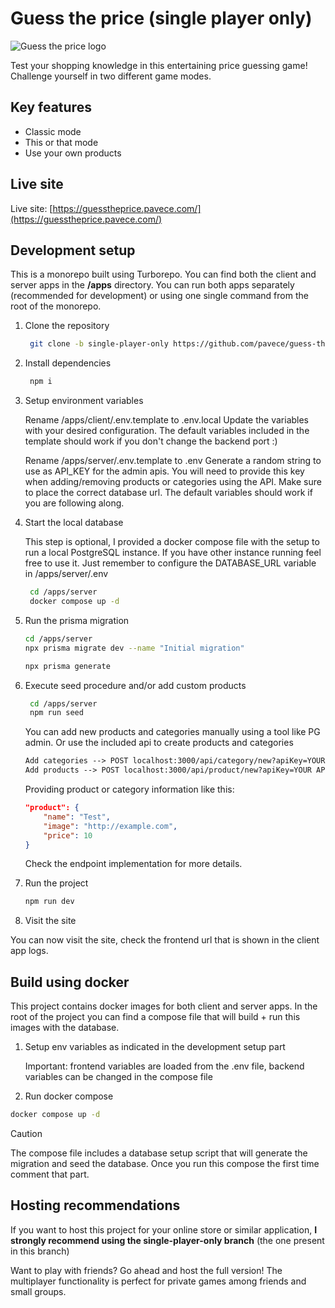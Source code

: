 # Guess the price (single player only)

![Guess the price logo](https://res.cloudinary.com/dnh0go0q2/image/upload/v1736198420/OG_banner_small_qatyz2.png)

Test your shopping knowledge in this entertaining price guessing game! Challenge yourself in two different game modes.

## Key features

- Classic mode
- This or that mode
- Use your own products

## Live site

Live site: [https://guesstheprice.pavece.com/](https://guesstheprice.pavece.com/)

## Development setup

This is a monorepo built using Turborepo. You can find both the client and server apps in the **/apps** directory.
You can run both apps separately (recommended for development) or using one single command from the root of the monorepo.

1. Clone the repository

   ```bash
    git clone -b single-player-only https://github.com/pavece/guess-the-price.git
   ```

2. Install dependencies

   ```bash
    npm i
   ```

3. Setup environment variables

   Rename /apps/client/.env.template to .env.local
   Update the variables with your desired configuration. The default variables included in the template should work if you don't change the backend port :)

   Rename /apps/server/.env.template to .env
   Generate a random string to use as API_KEY for the admin apis. You will need to provide this key when adding/removing products or categories using the API.
   Make sure to place the correct database url. The default variables should work if you are following along.

4. Start the local database

   This step is optional, I provided a docker compose file with the setup to run a local PostgreSQL instance. If you have other instance running feel free to use it. Just remember to configure the DATABASE_URL variable in /apps/server/.env

   ```bash
    cd /apps/server
    docker compose up -d
   ```

5. Run the prisma migration

   ```bash
   cd /apps/server
   npx prisma migrate dev --name "Initial migration"
   ```

   ```bash
   npx prisma generate
   ```

6. Execute seed procedure and/or add custom products

   ```bash
    cd /apps/server
    npm run seed
   ```

   You can add new products and categories manually using a tool like PG admin.
   Or use the included api to create products and categories

   ```txt
   Add categories --> POST localhost:3000/api/category/new?apiKey=YOUR API KEY
   Add products --> POST localhost:3000/api/product/new?apiKey=YOUR API KEY
   ```

   Providing product or category information like this:

   ```json
   "product": {
       "name": "Test",
       "image": "http://example.com",
       "price": 10
   }
   ```

   Check the endpoint implementation for more details.

7. Run the project

   ```bash
   npm run dev
   ```

8. Visit the site

You can now visit the site, check the frontend url that is shown in the client app logs.

## Build using docker

This project contains docker images for both client and server apps. In the root of the project you can find a compose file that will build + run this images with the database.

1. Setup env variables as indicated in the development setup part

   Important: frontend variables are loaded from the .env file, backend variables can be changed in the compose file

2. Run docker compose

```bash
docker compose up -d
```

> [!CAUTION]
> The compose file includes a database setup script that will generate the migration and seed the database. Once you run this compose the first time comment that part.

## Hosting recommendations

If you want to host this project for your online store or similar application, **I strongly recommend using the single-player-only branch** (the one present in this branch)

Want to play with friends? Go ahead and host the full version! The multiplayer functionality is perfect for private games among friends and small groups.
